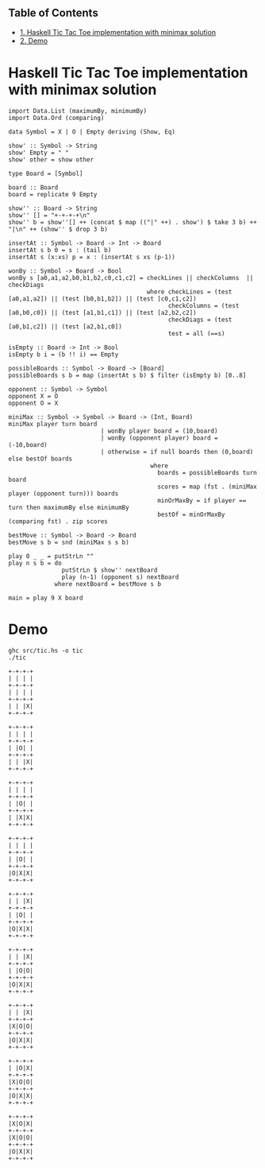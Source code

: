 <div id="table-of-contents">
<h2>Table of Contents</h2>
<div id="text-table-of-contents">
<ul>
<li><a href="#orgheadline1">1. Haskell Tic Tac Toe implementation with minimax solution</a></li>
<li><a href="#orgheadline2">2. Demo</a></li>
</ul>
</div>
</div>

# Haskell Tic Tac Toe implementation with minimax solution<a id="orgheadline1"></a>

    import Data.List (maximumBy, minimumBy)
    import Data.Ord (comparing)
    
    data Symbol = X | O | Empty deriving (Show, Eq)
    
    show' :: Symbol -> String
    show' Empty = " "
    show' other = show other
    
    type Board = [Symbol]
    
    board :: Board
    board = replicate 9 Empty 
    
    show'' :: Board -> String
    show'' [] = "+-+-+-+\n"
    show'' b = show''[] ++ (concat $ map (("|" ++) . show') $ take 3 b) ++ "|\n" ++ (show'' $ drop 3 b)
    
    insertAt :: Symbol -> Board -> Int -> Board
    insertAt s b 0 = s : (tail b)
    insertAt s (x:xs) p = x : (insertAt s xs (p-1))
    
    wonBy :: Symbol -> Board -> Bool 
    wonBy s [a0,a1,a2,b0,b1,b2,c0,c1,c2] = checkLines || checkColumns  || checkDiags
                                           where checkLines = (test [a0,a1,a2]) || (test [b0,b1,b2]) || (test [c0,c1,c2])
                                                 checkColumns = (test [a0,b0,c0]) || (test [a1,b1,c1]) || (test [a2,b2,c2])
                                                 checkDiags = (test [a0,b1,c2]) || (test [a2,b1,c0])  
                                                 test = all (==s)
    
    isEmpty :: Board -> Int -> Bool
    isEmpty b i = (b !! i) == Empty 
    
    possibleBoards :: Symbol -> Board -> [Board]
    possibleBoards s b = map (insertAt s b) $ filter (isEmpty b) [0..8]
    
    opponent :: Symbol -> Symbol
    opponent X = O
    opponent O = X
    
    miniMax :: Symbol -> Symbol -> Board -> (Int, Board)
    miniMax player turn board
                              | wonBy player board = (10,board)
                              | wonBy (opponent player) board = (-10,board)
                              | otherwise = if null boards then (0,board) else bestOf boards
                                            where 
                                              boards = possibleBoards turn board
                                              scores = map (fst . (miniMax player (opponent turn))) boards
                                              minOrMaxBy = if player == turn then maximumBy else minimumBy
                                              bestOf = minOrMaxBy (comparing fst) . zip scores 
    
    bestMove :: Symbol -> Board -> Board
    bestMove s b = snd (miniMax s s b)
    
    play 0 _ _ = putStrLn ""
    play n s b = do
                   putStrLn $ show'' nextBoard
                   play (n-1) (opponent s) nextBoard
                 where nextBoard = bestMove s b
    
    main = play 9 X board

# Demo<a id="orgheadline2"></a>

    ghc src/tic.hs -o tic
    ./tic

    +-+-+-+
    | | | |
    +-+-+-+
    | | | |
    +-+-+-+
    | | |X|
    +-+-+-+
    
    +-+-+-+
    | | | |
    +-+-+-+
    | |O| |
    +-+-+-+
    | | |X|
    +-+-+-+
    
    +-+-+-+
    | | | |
    +-+-+-+
    | |O| |
    +-+-+-+
    | |X|X|
    +-+-+-+
    
    +-+-+-+
    | | | |
    +-+-+-+
    | |O| |
    +-+-+-+
    |O|X|X|
    +-+-+-+
    
    +-+-+-+
    | | |X|
    +-+-+-+
    | |O| |
    +-+-+-+
    |O|X|X|
    +-+-+-+
    
    +-+-+-+
    | | |X|
    +-+-+-+
    | |O|O|
    +-+-+-+
    |O|X|X|
    +-+-+-+
    
    +-+-+-+
    | | |X|
    +-+-+-+
    |X|O|O|
    +-+-+-+
    |O|X|X|
    +-+-+-+
    
    +-+-+-+
    | |O|X|
    +-+-+-+
    |X|O|O|
    +-+-+-+
    |O|X|X|
    +-+-+-+
    
    +-+-+-+
    |X|O|X|
    +-+-+-+
    |X|O|O|
    +-+-+-+
    |O|X|X|
    +-+-+-+